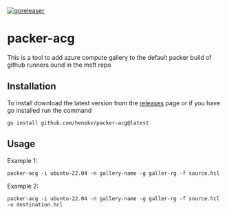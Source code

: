 [![goreleaser](https://github.com/henokv/docs-azurerm/actions/workflows/release.yml/badge.svg)](https://github.com/henokv/docs-azurerm/actions/workflows/release.yml)

# packer-acg

This is a tool to add azure compute gallery to the default packer build of github runners ound in the msft repo

## Installation
To install download the latest version from the [releases](https://github.com/henokv/packer-acg/releases) page or if you have go installed run the command
```shell
go install github.com/henokv/packer-acg@latest
```

## Usage
Example 1:
```shell
packer-acg -i ubuntu-22.04 -n gallery-name -g galler-rg -f source.hcl
```

Example 2:
```shell
packer-acg -i ubuntu-22.04 -n gallery-name -g galler-rg -f source.hcl -o destination.hcl
```
